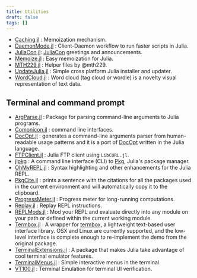 ```yaml
---
title: Utilities
draft: false
tags: []
---
```


- [Caching.jl](https://github.com/zgornel/Caching.jl) : Memoization mechanism.
- [DaemonMode.jl](https://github.com/dmolina/DaemonMode.jl) : Client-Daemon workflow to run faster scripts in Julia.
- [JuliaCon.jl](https://github.com/JuliaCon/JuliaCon.jl): [JuliaCon](https://juliacon.org/) greetings and announcements.
- [Memoize.jl](https://github.com/JuliaCollections/Memoize.jl) : Easy memoization for Julia.
- [MTH229.jl](https://github.com/mth229/MTH229.jl) : Helper files by @mth229.
- [UpdateJulia.jl](https://github.com/LilithHafner/UpdateJulia.jl) : Simple cross platform Julia installer and updater.
- [WordCloud.jl](https://github.com/guo-yong-zhi/WordCloud.jl) : Word cloud (tag cloud or wordle) is a novelty visual representation of text data.

## Terminal and command prompt

- [ArgParse.jl](https://github.com/carlobaldassi/ArgParse.jl) : Package for parsing command-line arguments to Julia programs.
- [Comonicon.jl](https://github.com/comonicon/Comonicon.jl) : command line interfaces.
- [DocOpt.jl](https://github.com/docopt/DocOpt.jl) : generates a command-line arguments parser from human-readable usage patterns and it is a port of [DocOpt](http://docopt.org/) written in the Julia language.
- [FTPClient.jl](https://github.com/invenia/FTPClient.jl) : Julia FTP client using `LibCURL.jl`.
- [jlpkg](https://github.com/fredrikekre/jlpkg) : A command line interface (CLI) to [Pkg](https://github.com/JuliaLang/Pkg.jl), Julia's package manager.
- [OhMyREPL.jl](https://github.com/KristofferC/OhMyREPL.jl) : Syntax highlighting and other enhancements for the Julia REPL.
- [PkgCite.jl](https://github.com/SebastianM-C/PkgCite.jl) : prints a sentence with the citations for all the packages used in the current environment and will automatically copy it to the clipboard.
- [ProgressMeter.jl](https://github.com/timholy/ProgressMeter.jl) : Progress meter for long-running computations.
- [Replay.jl](https://github.com/AtelierArith/Replay.jl) : Replay REPL instructions.
- [REPLMods.jl](https://github.com/sglyon/REPLMods.jl) : Mod your REPL and evaluate directly into any module on your path or defined within the current working module.
- [Termbox.jl](https://github.com/jgoldfar/Termbox.jl) : A wrapper for [termbox](https://github.com/nsf/termbox), a lightweight text-based user interface library. OSX and Linux are currently supported, and the low-level interface is complete enough to re-implement the demo from the original package.
- [TerminalExtensions.jl](https://github.com/Keno/TerminalExtensions.jl) : A package that makes Julia take advantage of cool terminal emulator features.
- [TerminalMenus.jl](https://github.com/nick-paul/TerminalMenus.jl) : Simple interactive menus in the terminal.
- [VT100.jl](https://github.com/Keno/VT100.jl) : Terminal Emulation for terminal UI verification.
